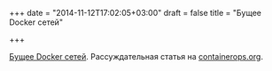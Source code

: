+++
date = "2014-11-12T17:02:05+03:00"
draft = false
title = "Бущее Docker сетей"

+++

<p><a href="http://containerops.org/2014/11/11/future-of-docker-networking/">Бущее Docker сетей</a>. Рассуждательная статья на&nbsp;<a href="http://containerops.org/">containerops.org</a>.</p>

